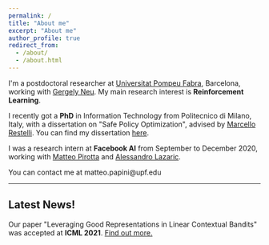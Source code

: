 ```yaml
---
permalink: /
title: "About me"
excerpt: "About me"
author_profile: true
redirect_from: 
  - /about/
  - /about.html
---
```

I'm a postdoctoral researcher at [Universitat Pompeu Fabra](https://www.upf.edu/web/ai-ml), Barcelona, working with [Gergely Neu](http://cs.bme.hu/~gergo/). My main research interest  is **Reinforcement Learning**.

I recently got a **PhD** in Information Technology from Politecnico di Milano, Italy, with a dissertation on "Safe Policy Optimization", advised by [Marcello Restelli](https://restelli.faculty.polimi.it/MyWebSite/index.shtml). You can find my dissertation [here](http://hdl.handle.net/10589/170196). 

I was a research intern at **Facebook AI** from September to December 2020, working with [Matteo Pirotta](https://teopir.github.io/) and [Alessandro Lazaric](https://dblp.org/pid/36/321.html).

<style type="text/css">
span.ghost {display:none;}
</style>
<style type="text/css">
span.reverse {unicode-bidi: bidi-override; direction: rtl}
</style>

You can contact me at <span class="reverse">ude.fpu@<span class="ghost">oqewirp</span>inipap.oettam</span>

---

## Latest News!

Our paper "Leveraging Good Representations in Linear Contextual Bandits" was accepted at **ICML 2021**. [Find out more.](https://proceedings.mlr.press/v139/papini21a.html)
